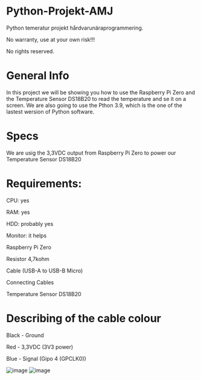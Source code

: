 # Python-Projekt-AMJ
Python temeratur projekt hårdvarunäraprogrammering.

No warranty, use at your own risk!!!

No rights reserved.

# General Info
In this project we will be showing you how to use the Raspberry Pi Zero and the Temperature Sensor DS18B20 to read the temperature and se it on a screen. We are also going to use the Pthon 3.9, which is the one of the lastest wersion of Python software.

# Specs
We are usig the 3,3VDC output from Raspberry Pi Zero to power our Temperature Sensor DS18B20

# Requirements:

CPU: yes

RAM: yes

HDD: probably yes

Monitor: it helps

Raspberry Pi Zero

Resistor 4,7kohm

Cable (USB-A to USB-B Micro) 

Connecting Cables 

Temperature Sensor DS18B20

# Describing of the cable colour
Black - Ground

Red - 3,3VDC (3V3 power)

Blue - Signal (Gipo 4 (GPCLK0))

![image](https://user-images.githubusercontent.com/89801012/136822043-9c113cfb-48aa-455a-9c81-807e81f07968.png)
![image](https://user-images.githubusercontent.com/89801012/136826972-e9751ea3-d26f-4e75-8767-9b3e3461e4ec.png)
